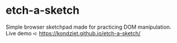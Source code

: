 # etch-a-sketch
Simple browser sketchpad made for practicing DOM manipulation.<br />
Live demo ➪ https://kondziet.github.io/etch-a-sketch/
